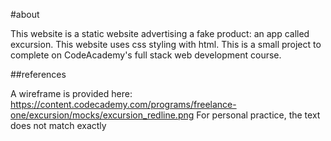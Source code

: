#about

This website is a static website advertising a fake product: an app called excursion. This website uses css styling with html. This is a small project to complete on CodeAcademy's full stack web development course. 

##references

A wireframe is provided here: https://content.codecademy.com/programs/freelance-one/excursion/mocks/excursion_redline.png
For personal practice, the text does not match exactly